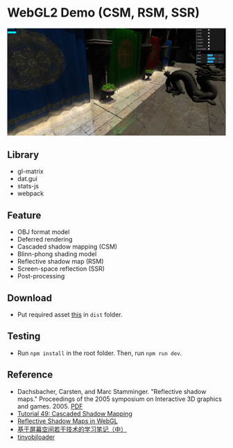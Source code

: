 # WebGL2 Demo (CSM, RSM, SSR)

![demo-img](misc/demo.png)

## Library

* gl-matrix
* dat.gui
* stats-js
* webpack

## Feature

* OBJ format model
* Deferred rendering
* Cascaded shadow mapping (CSM)
* Blinn-phong shading model
* Reflective shadow map (RSM)
* Screen-space reflection (SSR)
* Post-processing

## Download

* Put required asset [this](https://drive.google.com/file/d/1hSmUtQIIf_ZSIEKTMU4_N9RaoOB4Q54p/view?usp=sharing) in `dist` folder.

## Testing

* Run `npm install` in the root folder. Then, run `npm run dev`.

## Reference

* Dachsbacher, Carsten, and Marc Stamminger. "Reflective shadow maps." Proceedings of the 2005 symposium on Interactive 3D graphics and games. 2005. [PDF](http://www.klayge.org/material/3_12/GI/rsm.pdf)
* [Tutorial 49: Cascaded Shadow Mapping](http://ogldev.atspace.co.uk/www/tutorial49/tutorial49.html)
* [Reflective Shadow Maps in WebGL](https://github.com/Erkaman/webgl-rsm)
* [基于屏幕空间若干技术的学习笔记（中）](https://zhuanlan.zhihu.com/p/49459651)
* [tinyobjloader](https://github.com/tinyobjloader/tinyobjloader)
